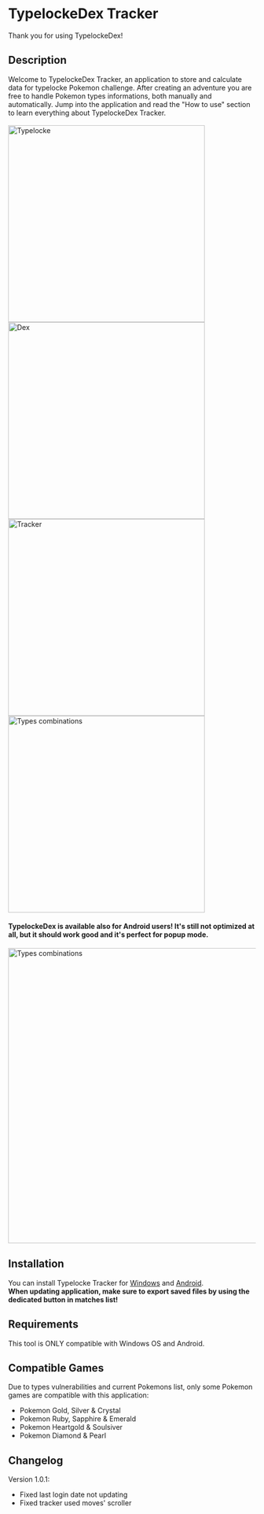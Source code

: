 # TypelockeDex Tracker

Thank you for using TypelockeDex!

## Description
Welcome to TypelockeDex Tracker, an application to store and calculate data for typelocke Pokemon challenge. After creating an adventure you are free to handle Pokemon types informations, both manually and automatically. Jump into the application and read the "How to use" section to learn everything about TypelockeDex Tracker. <br><br>
<img src="https://github.com/LoreStat/typelocke_dex/assets/138003780/a5c5170b-9002-4085-ae34-ecdc5c2ad74c" alt="Typelocke" width="400"/>
<img src="https://github.com/LoreStat/typelocke_dex/assets/138003780/7339ed19-5e76-425b-900d-4d6c20554864" alt="Dex" width="400"/>
<img src="https://github.com/LoreStat/typelocke_dex/assets/138003780/55d29687-7603-445e-bc98-2ed94cbe63a0" alt="Tracker" width="400"/>
<img src="https://github.com/LoreStat/typelocke_dex/assets/138003780/788d4ab7-7b1d-4203-9fd2-2969592b0b6d" alt="Types combinations" width="400"/>

#### TypelockeDex is available also for Android users! It's still not optimized at all, but it should work good and it's perfect for popup mode.
<img src="https://github.com/LoreStat/typelocke_dex/assets/138003780/e16cc99f-b922-4f8c-9c44-bc4e51c57257" alt="Types combinations" width="600"/>

## Installation
You can install Typelocke Tracker for [Windows](https://mega.nz/file/QiFDHR4S#0oEE4sFr6FdPL33Z06XTU0XqQoz_0FOxy0GYS5V-YqM) and [Android](https://mega.nz/file/V6sAHSLS#84YqKIzUPQM5jNhiK2q_2kKP79Jqx_2zb6-MxfKmM5k).<br>
**When updating application, make sure to export saved files by using the dedicated button in matches list!**

## Requirements
This tool is ONLY compatible with Windows OS and Android.

## Compatible Games
Due to types vulnerabilities and current Pokemons list, only some Pokemon games are compatible with this application:
- Pokemon Gold, Silver & Crystal
- Pokemon Ruby, Sapphire & Emerald
- Pokemon Heartgold & Soulsiver
- Pokemon Diamond & Pearl

## Changelog
Version 1.0.1:
- Fixed last login date not updating
- Fixed tracker used moves' scroller
